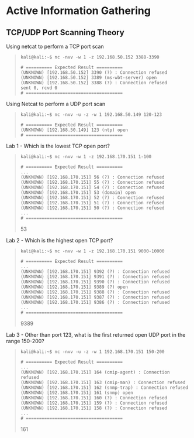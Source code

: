 # Active Information Gathering

## TCP/UDP Port Scanning Theory

Using netcat to perform a TCP port scan
>``` shell
>kali@kali:~$ nc -nvv -w 1 -z 192.168.50.152 3388-3390
>
># ========== Expected Result ==========
>(UNKNOWN) [192.168.50.152] 3390 (?) : Connection refused
>(UNKNOWN) [192.168.50.152] 3389 (ms-wbt-server) open
>(UNKNOWN) [192.168.50.152] 3388 (?) : Connection refused
> sent 0, rcvd 0
># =====================================
>```

Using Netcat to perform a UDP port scan
>``` shell
>kali@kali:~$ nc -nvv -u -z -w 1 192.168.50.149 120-123
>
># ========== Expected Result ==========
>(UNKNOWN) [192.168.50.149] 123 (ntp) open
># =====================================
>```

Lab 1 - Which is the lowest TCP open port?
>``` shell
>kali@kali:~$ nc -nvv -w 1 -z 192.168.170.151 1-100
>
># ========== Expected Result ==========
>...
>(UNKNOWN) [192.168.170.151] 56 (?) : Connection refused
>(UNKNOWN) [192.168.170.151] 55 (?) : Connection refused
>(UNKNOWN) [192.168.170.151] 54 (?) : Connection refused
>(UNKNOWN) [192.168.170.151] 53 (domain) open
>(UNKNOWN) [192.168.170.151] 52 (?) : Connection refused
>(UNKNOWN) [192.168.170.151] 51 (?) : Connection refused
>(UNKNOWN) [192.168.170.151] 50 (?) : Connection refused
>...
># =====================================
>```
>53

Lab 2 - Which is the highest open TCP port?
>``` shell
>kali@kali:~$ nc -nvv -w 1 -z 192.168.170.151 9000-10000
>
># ========== Expected Result ==========
>...
>(UNKNOWN) [192.168.170.151] 9392 (?) : Connection refused
>(UNKNOWN) [192.168.170.151] 9391 (?) : Connection refused
>(UNKNOWN) [192.168.170.151] 9390 (?) : Connection refused
>(UNKNOWN) [192.168.170.151] 9389 (?) open
>(UNKNOWN) [192.168.170.151] 9388 (?) : Connection refused
>(UNKNOWN) [192.168.170.151] 9387 (?) : Connection refused
>(UNKNOWN) [192.168.170.151] 9386 (?) : Connection refused
>...
># =====================================
>```
>9389

Lab 3 - Other than port 123, what is the first returned open UDP port in the range 150-200?
>``` shell
>kali@kali:~$ nc -nvv -u -z -w 1 192.168.170.151 150-200
>
># ========== Expected Result ==========
>...
>(UNKNOWN) [192.168.170.151] 164 (cmip-agent) : Connection refused
>(UNKNOWN) [192.168.170.151] 163 (cmip-man) : Connection refused
>(UNKNOWN) [192.168.170.151] 162 (snmp-trap) : Connection refused
>(UNKNOWN) [192.168.170.151] 161 (snmp) open
>(UNKNOWN) [192.168.170.151] 160 (?) : Connection refused
>(UNKNOWN) [192.168.170.151] 159 (?) : Connection refused
>(UNKNOWN) [192.168.170.151] 158 (?) : Connection refused
>...
># =====================================
>```
>161
